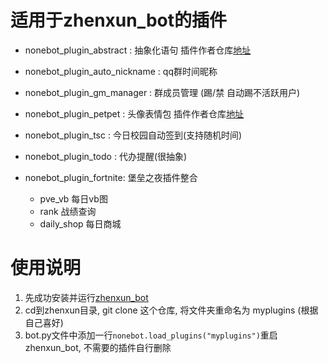 # 适用于zhenxun_bot的插件
- nonebot_plugin_abstract : 抽象化语句 插件作者仓库[地址](https://github.com/CherryCherries/nonebot-plugin-abstract)
- nonebot_plugin_auto_nickname : qq群时间昵称
- nonebot_plugin_gm_manager : 群成员管理 (踢/禁 自动踢不活跃用户)
- nonebot_plugin_petpet : 头像表情包 插件作者仓库[地址](https://github.com/noneplugin/nonebot-plugin-petpet)
- nonebot_plugin_tsc : 今日校园自动签到(支持随机时间)
- nonebot_plugin_todo : 代办提醒(很抽象)

- nonebot_plugin_fortnite: 堡垒之夜插件整合
  - pve_vb 每日vb图
  - rank 战绩查询
  - daily_shop  每日商城


# 使用说明
 1. 先成功安装并运行[zhenxun_bot](https://github.com/HibiKier/zhenxun_bot)
 2. cd到zhenxun目录, git clone 这个仓库, 将文件夹重命名为 myplugins (根据自己喜好)
 3. bot.py文件中添加一行`nonebot.load_plugins("myplugins")`重启zhenxun_bot, 不需要的插件自行删除